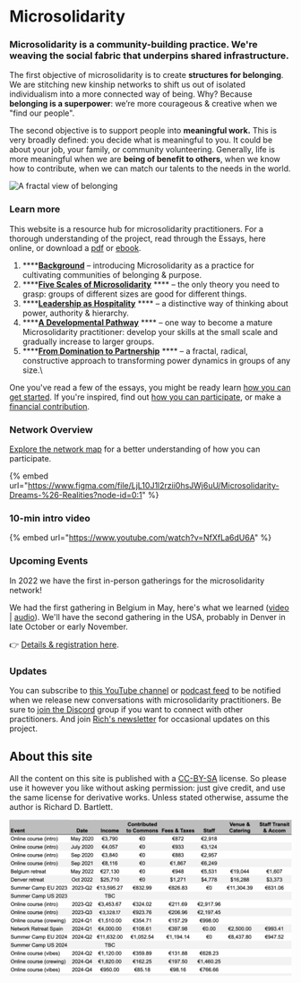 # Microsolidarity

### Microsolidarity is a community-building practice. We're weaving the social fabric that underpins shared infrastructure.

The first objective of microsolidarity is to create **structures for belonging**. We are stitching new kinship networks to shift us out of isolated individualism into a more connected way of being. Why? Because **belonging is a superpower**: we’re more courageous & creative when we "find our people".

The second objective is to support people into **meaningful work.** This is very broadly defined: you decide what is meaningful to you. It could be about your job, your family, or community volunteering. Generally, life is more meaningful when we are **being of benefit to others**, when we know how to contribute, when we can match our talents to the needs in the world.



![A fractal view of belonging](.gitbook/assets/fractal-map-of-belonging-edited.jpg)

### Learn more

This website is a resource hub for microsolidarity practitioners. For a thorough understanding of the project, read through the Essays, here online, or download a [pdf](https://github.com/microsolidarity/handbook/raw/master/print%20export/Microsolidarity.pdf) or [ebook](https://github.com/microsolidarity/handbook/raw/master/print%20export/Microsolidarity.epub).

1. ****[**Background**](essays/background-and-introduction.md) – introducing Microsolidarity as a practice for cultivating communities of belonging & purpose.
2. ****[**Five Scales of Microsolidarity**](essays/five-scales-of-microsolidarity.md) **** – the only theory you need to grasp: groups of different sizes are good for different things.
3. ****[**Leadership as Hospitality**](essays/leadership-as-hospitality.md) **** – a distinctive way of thinking about power, authority & hierarchy.
4. ****[**A Developmental Pathway**](essays/a-developmental-pathway.md)  ****  – one way to become a mature Microsolidarity practitioner: develop your skills at the small scale and gradually increase to larger groups.
5. ****[**From Domination to Partnership**](essays/from-domination-to-partnership.md) **** – a fractal, radical, constructive approach to transforming power dynamics in groups of any size.\


One you've read a few of the essays, you might be ready learn [how you can get started](practices/how-you-can-get-started.md). If you're inspired, find out [how you can participate](participate/), or make a [financial contribution](participate/contributing-money.md).

### Network Overview

[Explore the network map](https://www.figma.com/file/LjL10J1l2rzii0hsJWj6uU/Microsolidarity-Dreams-%26-Realities?node-id=306%3A127) for a better understanding of how you can participate.

{% embed url="https://www.figma.com/file/LjL10J1l2rzii0hsJWj6uU/Microsolidarity-Dreams-%26-Realities?node-id=0:1" %}



### 10-min intro video

{% embed url="https://www.youtube.com/watch?v=NfXfLa6dU6A" %}



### Upcoming Events

In 2022 we have the first in-person gatherings for the microsolidarity network!&#x20;

We had the first gathering in Belgium in May, here's what we learned ([video](https://www.youtube.com/watch?v=u-mgfPm6hsg) | [audio](https://anchor.fm/Microsolidarity/episodes/What-We-Learned-From-the-1st-Gathering-of-Microsolidarity-Practitioners-e1jnnmi)). We'll have the second gathering in the USA, probably in Denver in late October or early November.

👉  [Details & registration here](https://www.thehum.org/microsolidarity-gatherings).

###

### Updates

You can subscribe to [this YouTube channel](https://www.youtube.com/channel/UC6hicteAM1PrzfeWN5VT5dg/) or [podcast feed](https://anchor.fm/microsolidarity) to be notified when we release new conversations with microsolidarity practitioners. Be sure to [join the Discord](https://discord.gg/Kp2xVuSFAX) group if you want to connect with other practitioners. And join [Rich's newsletter](http://richdecibels.substack.com/) for occasional updates on this project.&#x20;



## About this site

All the content on this site is published with a [CC-BY-SA](https://creativecommons.org/licenses/by-sa/4.0/) license. So please use it however you like without asking permission: just give credit, and use the same license for derivative works. Unless stated otherwise, assume the author is Richard D. Bartlett.

![](.gitbook/assets/image.png)
